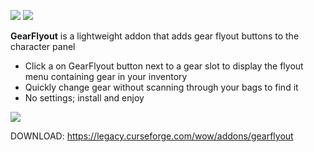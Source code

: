 ![](https://img.shields.io/badge/Supports-Dragonflight-orange?style=flat&logo=battledotnet&logoColor=orange) 
![](https://img.shields.io/badge/Supports-Cataclysm-blue?style=flat&logo=battledotnet&logoColor=blue)  
  
**GearFlyout** is a lightweight addon that adds gear flyout buttons to the character panel  

- Click a on GearFlyout button next to a gear slot to display the flyout menu containing gear in your inventory
- Quickly change gear without scanning through your bags to find it
- No settings; install and enjoy


![](https://i.imgur.com/5mXwnwa.jpg)


DOWNLOAD: https://legacy.curseforge.com/wow/addons/gearflyout
